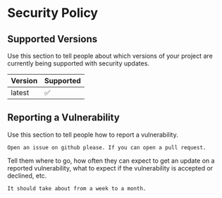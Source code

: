 # Security Policy

## Supported Versions

Use this section to tell people about which versions of your project are
currently being supported with security updates.

| Version | Supported          |
| ------- | ------------------ |
| latest  | :white_check_mark: |

## Reporting a Vulnerability

Use this section to tell people how to report a vulnerability.

`Open an issue on github please. If you can open a pull request.`

Tell them where to go, how often they can expect to get an update on a
reported vulnerability, what to expect if the vulnerability is accepted or
declined, etc.

`It should take about from a week to a month.`

